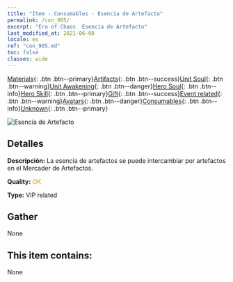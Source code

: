 ```yaml
---
title: "Item - Consumables - Esencia de Artefacto"
permalink: /con_905/
excerpt: "Era of Chaos  Esencia de Artefacto"
last_modified_at: 2021-06-08
locale: es
ref: "con_905.md"
toc: false
classes: wide
---
```

 [Materials](/ItemsES/){: .btn .btn--primary}[Artifacts](/ItemsES/Artifacts/){: .btn .btn--success}[Unit Soul](/ItemsES/UnitSoul/){: .btn .btn--warning}[Unit Awakening](/ItemsES/UnitAwakening/){: .btn .btn--danger}[Hero Soul](/ItemsES/HeroSoul/){: .btn .btn--info}[Hero Skill](/ItemsES/HeroSkill/){: .btn .btn--primary}[Gift](/ItemsES/Gift/){: .btn .btn--success}[Event related](/ItemsES/Events/){: .btn .btn--warning}[Avatars](/ItemsES/Avatars/){: .btn .btn--danger}[Consumables](/ItemsES/Consumables/){: .btn .btn--info}[Unknown](/ItemsES/Unknown/){: .btn .btn--primary}

 ![Esencia de Artefacto](/images/t/i_99.png)

## Detalles
 **Descripción:** La esencia de artefactos se puede intercambiar por artefactos en el Mercader de Artefactos.

 **Quality:** <span style="color: #FF8C00">OK</span>

 **Type:** VIP related

## Gather

  None

## This item contains:

  None

